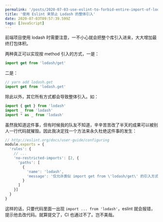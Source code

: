 ```yaml
---
permalink: '/posts/2020-07-03-use-eslint-to-forbid-entire-import-of-lodash.html'
title: '使用 Eslint 来禁止 Lodash 的整体引入'
date: 2020-07-03T09:57:39.599Z
tags: [JavaScript]
---
```


前端项目使用 lodash 时需要注意，一不小心就会把整个库引入进来，大大增加最终打包体积。

<!-- more -->

两种真正可以实现按 method 引入的方式，一是：

```javascript
import get from 'lodash/get'
```

二是：

```javascript
// yarn add lodash.get
import get from 'lodash.get'
```

除此以外，其它所有方式都会导致整体引入。如：

```javascript
import { get } from 'lodash'
import _ from 'lodash'
import * as _ from 'lodash'
```

虽然我知道这件事，但有时候我的队友不知道，辛辛苦苦改了半天的成果可以被别人一行代码就摧毁。因此我决定找一个方法来永久杜绝这件事的发生：

```javascript
// http://eslint.org/docs/user-guide/configuring
module.exports = {
  'rules': {
    // ...
    'no-restricted-imports': [2, {
      'paths': [
        {
          'name': 'lodash',
          'message': '仅允许类似 import get from \'lodash/get\' 的引入方式'
        }
      ]
    }]
  }
}
```

这样的话，只要代码里面一出现 `import ... from 'lodash'`，eslint 就会报错，提示他去改代码。就算提交了，CI 也通过不了。岂不美哉。
